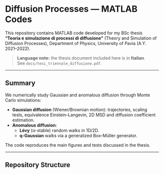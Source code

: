 # Diffusion Processes — MATLAB Codes

This repository contains MATLAB code developed for my BSc thesis **“Teoria e simulazione di processi di diffusione”** (Theory and Simulation of Diffusion Processes), Department of Physics, University of Pavia (A.Y. 2021–2022).

> **Language note:** the thesis document included here is in **Italian**.  
> See `docs/tesi_triennale_diffusione.pdf`.

---

## Summary

We numerically study Gaussian and anomalous diffusion through Monte Carlo simulations:
- **Gaussian diffusion** (Wiener/Brownian motion): trajectories, scaling tests, equivalence Einstein–Langevin, 2D MSD and diffusion coefficient estimation.
- **Anomalous diffusion**:
  - **Lévy** (α-stable) random walks in 1D/2D.
  - **q-Gaussian** walks via a generalized Box–Müller generator.

The code reproduces the main figures and tests discussed in the thesis.

---

## Repository Structure

